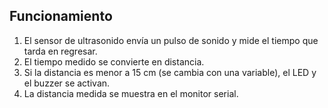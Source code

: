 ## Funcionamiento

1. El sensor de ultrasonido envía un pulso de sonido y mide el tiempo que tarda en regresar.
2. El tiempo medido se convierte en distancia.
3. Si la distancia es menor a 15 cm (se cambia con una variable), el LED y el buzzer se activan.
4. La distancia medida se muestra en el monitor serial.
